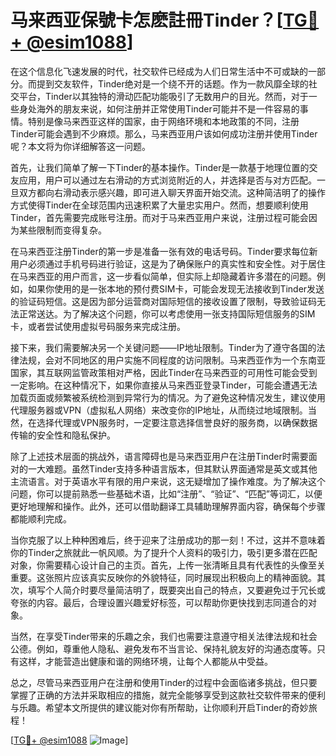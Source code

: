 # 马来西亚保號卡怎麽註冊Tinder？[[TG💪+ @esim1088](https://t.me/s/esim1088)]

在这个信息化飞速发展的时代，社交软件已经成为人们日常生活中不可或缺的一部分。而提到交友软件，Tinder绝对是一个绕不开的话题。作为一款风靡全球的社交平台，Tinder以其独特的滑动匹配功能吸引了无数用户的目光。然而，对于一些身处海外的朋友来说，如何注册并正常使用Tinder可能并不是一件容易的事情。特别是像马来西亚这样的国家，由于网络环境和本地政策的不同，注册Tinder可能会遇到不少麻烦。那么，马来西亚用户该如何成功注册并使用Tinder呢？本文将为你详细解答这一问题。

首先，让我们简单了解一下Tinder的基本操作。Tinder是一款基于地理位置的交友应用，用户可以通过左右滑动的方式浏览附近的人，并选择是否与对方匹配。一旦双方都向右滑动表示感兴趣，即可进入聊天界面开始交流。这种简洁明了的操作方式使得Tinder在全球范围内迅速积累了大量忠实用户。然而，想要顺利使用Tinder，首先需要完成账号注册。而对于马来西亚用户来说，注册过程可能会因为某些限制而变得复杂。

在马来西亚注册Tinder的第一步是准备一张有效的电话号码。Tinder要求每位新用户必须通过手机号码进行验证，这是为了确保账户的真实性和安全性。对于居住在马来西亚的用户而言，这一步看似简单，但实际上却隐藏着许多潜在的问题。例如，如果你使用的是一张本地的预付费SIM卡，可能会发现无法接收到Tinder发送的验证码短信。这是因为部分运营商对国际短信的接收设置了限制，导致验证码无法正常送达。为了解决这个问题，你可以考虑使用一张支持国际短信服务的SIM卡，或者尝试使用虚拟号码服务来完成注册。

接下来，我们需要解决另一个关键问题——IP地址限制。Tinder为了遵守各国的法律法规，会对不同地区的用户实施不同程度的访问限制。马来西亚作为一个东南亚国家，其互联网监管政策相对严格，因此Tinder在马来西亚的可用性可能会受到一定影响。在这种情况下，如果你直接从马来西亚登录Tinder，可能会遭遇无法加载页面或频繁被系统检测到异常行为的情况。为了避免这种情况发生，建议使用代理服务器或VPN（虚拟私人网络）来改变你的IP地址，从而绕过地域限制。当然，在选择代理或VPN服务时，一定要注意选择信誉良好的服务商，以确保数据传输的安全性和隐私保护。

除了上述技术层面的挑战外，语言障碍也是马来西亚用户在注册Tinder时需要面对的一大难题。虽然Tinder支持多种语言版本，但其默认界面通常是英文或其他主流语言。对于英语水平有限的用户来说，这无疑增加了操作难度。为了解决这个问题，你可以提前熟悉一些基础术语，比如“注册”、“验证”、“匹配”等词汇，以便更好地理解和操作。此外，还可以借助翻译工具辅助理解界面内容，确保每个步骤都能顺利完成。

当你克服了以上种种困难后，终于迎来了注册成功的那一刻！不过，这并不意味着你的Tinder之旅就此一帆风顺。为了提升个人资料的吸引力，吸引更多潜在匹配对象，你需要精心设计自己的主页。首先，上传一张清晰且具有代表性的头像至关重要。这张照片应该真实反映你的外貌特征，同时展现出积极向上的精神面貌。其次，填写个人简介时要尽量简洁明了，既要突出自己的特点，又要避免过于冗长或夸张的内容。最后，合理设置兴趣爱好标签，可以帮助你更快找到志同道合的对象。

当然，在享受Tinder带来的乐趣之余，我们也需要注意遵守相关法律法规和社会公德。例如，尊重他人隐私、避免发布不当言论、保持礼貌友好的沟通态度等。只有这样，才能营造出健康和谐的网络环境，让每个人都能从中受益。

总之，尽管马来西亚用户在注册和使用Tinder的过程中会面临诸多挑战，但只要掌握了正确的方法并采取相应的措施，就完全能够享受到这款社交软件带来的便利与乐趣。希望本文所提供的建议能对你有所帮助，让你顺利开启Tinder的奇妙旅程！

[[TG💪+ @esim1088](https://t.me/s/esim1088) ![Image](https://i.postimg.cc/4NQfJmqS/Snipaste-2025-05-13-00-14-12.png)]
